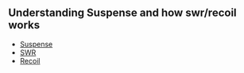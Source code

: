 ## Understanding Suspense and how swr/recoil works

- [Suspense](https://beta.reactjs.org/reference/react/Suspense)
- [SWR](https://swr.vercel.app/)
- [Recoil](https://recoiljs.org/docs/guides/asynchronous-data-queries/)
